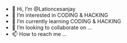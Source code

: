 - 👋 Hi, I’m @Lationcesanjay
- 👀 I’m interested in CODING & HACKING
- 🌱 I’m currently learning CODING & HACKING
- 💞️ I’m looking to collaborate on ...
- 📫 How to reach me ...

<!---
Lationcesanjay/Lationcesanjay is a ✨ special ✨ repository because its `README.md` (this file) appears on your GitHub profile.
You can click the Preview link to take a look at your changes.
--->
